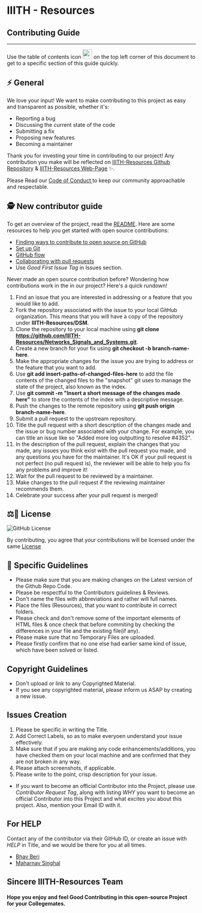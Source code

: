# IIITH - Resources
## Contributing Guide
---
Use the table of contents icon <img src="https://github.com/github/docs/raw/6670ab29a93322b8200307e54bdc45fc296f8003/assets/images/table-of-contents.png" width="25" height="25" /> on the top left corner of this document to get to a specific section of this guide quickly.

## ⚡ General
We love your input! We want to make contributing to this project as easy and transparent as possible, whether it's:

- Reporting a bug
- Discussing the current state of the code
- Submitting a fix
- Proposing new features
- Becoming a maintainer


Thank you for investing your time in contributing to our project! Any contribution you make will be reflected on 
[IIITH-Resources Github Repository](https://github.com/IIITH-Resources/Networks_Signals_and_Systems/) & 
[IIITH-Resources Web-Page](https://iiith-resources.github.io/Networks_Signals_and_Systems/) :sparkles:. 

Please Read our [ Code of Conduct ](./CODE_OF_CONDUCT.md) to keep our community approachable and respectable.

## 🕵️ New contributor guide

To get an overview of the project, read the [README](../Readme.md). Here are some resources to help you get started with open source contributions:

- [Finding ways to contribute to open source on GitHub](https://docs.github.com/en/get-started/exploring-projects-on-github/finding-ways-to-contribute-to-open-source-on-github)
- [Set up Git](https://docs.github.com/en/get-started/quickstart/set-up-git)
- [GitHub flow](https://docs.github.com/en/get-started/quickstart/github-flow)
- [Collaborating with pull requests](https://docs.github.com/en/github/collaborating-with-pull-requests)
- Use _Good First Issue Tag_ in Issues section.

<p>Never made an open source contribution before? Wondering how contributions work in the in our project? Here's a quick rundown!</p>

<ol><li>Find an issue that you are interested in addressing or a feature that you would like to add.</li>
	<li>Fork the repository associated with the issue to your local GitHub organization. This means that you will have a copy of the repository under <strong>IIITH-Resources/DSM</strong>.</li>
	<li>Clone the repository to your local machine using <strong>git clone <a href="https://github.com/IIITH-Resources/Networks_Signals_and_Systems.git">https://github.com/IIITH-Resources/Networks_Signals_and_Systems.git</a></strong>.</li>
	<li>Create a new branch for your fix using <strong>git checkout -b branch-name-here</strong>.</li>
	<li>Make the appropriate changes for the issue you are trying to address or the feature that you want to add.</li>
	<li>Use <strong>git add insert-paths-of-changed-files-here</strong> to add the file contents of the changed files to the "snapshot" git uses to manage the state of the project, also known as the index.</li>
	<li>Use <strong>git commit -m "Insert a short message of the changes made here"</strong> to store the contents of the index with a descriptive message.</li>
	<li>Push the changes to the remote repository using <strong>git push origin branch-name-here</strong>.</li>
	<li>Submit a pull request to the upstream repository.</li>
	<li>Title the pull request with a short description of the changes made and the issue or bug number associated with your change. For example, you can title an issue like so "Added more log outputting to resolve #4352".</li>
	<li>In the description of the pull request, explain the changes that you made, any issues you think exist with the pull request you made, and any questions you have for the maintainer. It's OK if your pull request is not perfect (no pull request is), the reviewer will be able to help you fix any problems and improve it!</li>
	<li>Wait for the pull request to be reviewed by a maintainer.</li>
	<li>Make changes to the pull request if the reviewing maintainer recommends them.</li>
	<li>Celebrate your success after your pull request is merged!</li>
</ol>

## ⚖️📝 **License**
![GitHub License](https://img.shields.io/github/license/IIITH-Resources/Networks_Signals_and_Systems?label=License&style=plastic&logo=Github)

By contributing, you agree that your contributions will be licensed under the same [License](../LICENSE.md)

## 📝 Specific Guidelines
- Please make sure that you are making changes on the Latest version of the Github Repo Code.
- Please be respectful to the Contributors guidelines & Reviews.
- Don't name the files with abbreviations and rather will full names.
- Place the files (Resources), that you want to contribute in correct folders.
- Please check and don't remove some of the important elements of HTML files & once check that before commiting by checking the differences in your file and the existing file(if any).
- Please make sure that no Temporary Files are uploaded.
- Please firstly confirm that no one else had earlier same kind of issue, which have been solved or listed.

## Copyright Guidelines
- Don't upload or link to any Copyrighted Material.
- If you see any copyrighted material, please inform us ASAP by creating a new issue.

## Issues Creation
1. Please be specific in writing the Title.
2. Add Correct Labels, so as to make everyoen understand your issue effectively.
3. Make sure that if you are making any code enhancements/additions, you have checked them on your local machine and are confirmed that they are not broken in any way.
4. Please attach screenshots, if applicable.
5. Please write to the point, crisp description for your issue.
- If you want to become an official Contributor into the Project, please use _Contributor Request Tag_, along with listing _WHY_ you want to become an official Contributor into this Project and what excites you about this project. Also, mention your Email ID with it.

## For HELP
Contact any of the contributor via their GitHub ID, or create an issue with _HELP_ in Title, and we would be there for you at all times.
- [Bhav Beri](https://github.com/bhavberi)
- [Maharnav Singhal](https://github.com/MaharnavS)

## **Sincere IIITH-Resources Team**
#### Hope you enjoy and feel Good Contributing in this open-source Project for your Collegemates.
